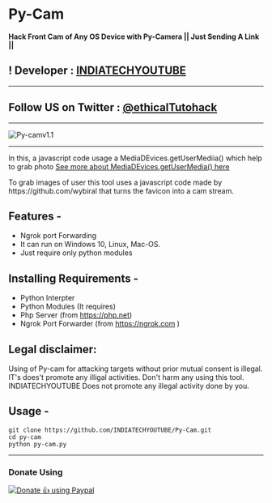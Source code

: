 # Py-Cam

**Hack Front Cam of Any OS Device with Py-Camera || Just Sending A Link ||**
## ! Developer : [INDIATECHYOUTUBE](https://github.com/INDIATECHYOUTUBE)
***
## Follow US on Twitter : [@ethicalTutohack](https://twitter.com/ethicalTutohack)
***
![Py-camv1.1](https://user-images.githubusercontent.com/56644334/79756168-d77db080-8337-11ea-898d-3349dcd95506.png)
***

In this, a javascript code usage a MediaDEvices.getUserMediia() which help to grab photo [See more about MediaDEvices.getUserMedia() here](https://developer.mozilla.org/en-US/docs/Web/API/MediaDevices/getUserMedia)
<p>To grab images of user this tool uses a javascript code made by https://github.com/wybiral that turns the favicon into a cam stream.</p>

## Features -
 - Ngrok port Forwarding
 - It can run on Windows 10, Linux, Mac-OS.
 - Just require only python modules
 
## Installing Requirements -
- Python Interpter
- Python Modules (It requires)
- Php Server (from https://php.net)
- Ngrok Port Forwarder (from https://ngrok.com )

## Legal disclaimer:

Using of Py-cam for attacking targets without prior mutual consent is illegal. IT's does't promote any illigal activities.
Don't harm any using this tool. INDIATECHYOUTUBE Does not promote any illegal activity done by you.

## Usage -
```
git clone https://github.com/INDIATECHYOUTUBE/Py-Cam.git
cd py-cam
python py-cam.py
```
***
### Donate Using 
<noscript><a href="https://paypal.me/indiatechyoutube"><img alt="Donate 👍 using Paypal" src="https://www.paypalobjects.com/webstatic/mktg/Logo/pp-logo-200px.png"></a></noscript>

